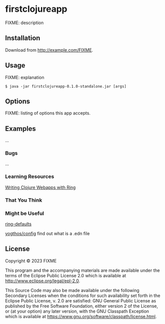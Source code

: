 # firstclojureapp

FIXME: description

## Installation

Download from http://example.com/FIXME.

## Usage

FIXME: explanation

    $ java -jar firstclojureapp-0.1.0-standalone.jar [args]

## Options

FIXME: listing of options this app accepts.

## Examples

...

### Bugs

...

### Learning Resources
[Writing Clojure Webapps with Ring](https://www.baeldung.com/clojure-ring)
### That You Think
### Might be Useful
[ring-defaults](https://github.com/ring-clojure/ring-defaults)

[yogthos/config](https://github.com/yogthos/config)
find out what is a .edn file

## License

Copyright © 2023 FIXME

This program and the accompanying materials are made available under the
terms of the Eclipse Public License 2.0 which is available at
http://www.eclipse.org/legal/epl-2.0.

This Source Code may also be made available under the following Secondary
Licenses when the conditions for such availability set forth in the Eclipse
Public License, v. 2.0 are satisfied: GNU General Public License as published by
the Free Software Foundation, either version 2 of the License, or (at your
option) any later version, with the GNU Classpath Exception which is available
at https://www.gnu.org/software/classpath/license.html.
